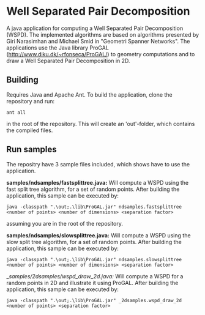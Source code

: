 # Well Separated Pair Decomposition
A java application for computing a Well Separated Pair Decomposition (WSPD). The implemented algorithms are based on algorithms presented by Giri Narasimhan and Michael Smid in "Geometri Spanner Networks".
The applications use the Java library ProGAL (http://www.diku.dk/~rfonseca/ProGAL/) to geometry computations and to draw a Well Separated Pair Decomposition in 2D. 

Building
--------
Requires Java and Apache Ant. To build the application, clone the repository and run:
```
ant all
```
in the root of the repository. This will create an 'out'-folder, which contains the compiled files. 


Run samples
-----------
The repositry have 3 sample files included, which shows have to use the application.

__samples/ndsamples/fastsplittree.java:__
Will compute a WSPD using the fast split tree algorithm, for a set of random points. After building the application, this sample can be executed by:
```
java -classpath ".\out;.\lib\ProGAL.jar" ndsamples.fastsplittree <number of points> <number of dimensions> <separation factor>
```
assuming you are in the root of the repository.

__samples/ndsamples/slowsplittree.java:__
Will compute a WSPD using the slow split tree algorithm, for a set of random points. After building the application, this sample can be executed by:
```
java -classpath ".\out;.\lib\ProGAL.jar" ndsamples.slowsplittree <number of points> <number of dimensions> <separation factor>
```

__samples/_2dsamples/wspd_draw_2d.java:__
Will compute a WSPD for a random points in 2D and illustrate it using ProGAL. After building the application, this sample can be executed by:
```
java -classpath ".\out;.\lib\ProGAL.jar" _2dsamples.wspd_draw_2d <number of points> <separation factor>
```
